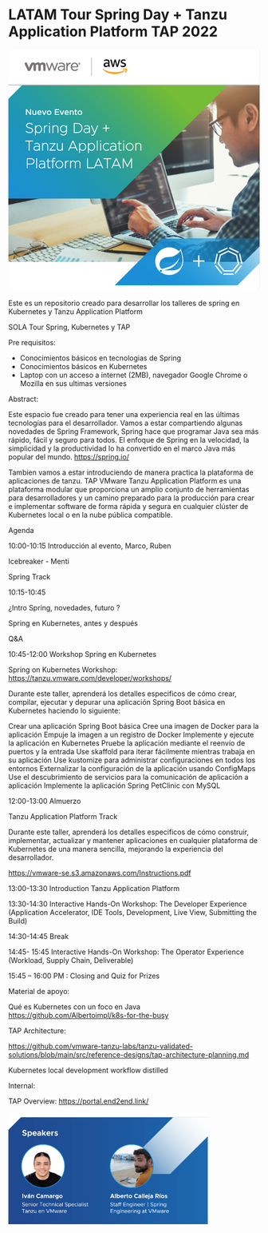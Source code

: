 # LATAM Tour Spring Day + Tanzu Application Platform TAP 2022
<p align="left">
  <img src="image.png" width="600" title="hover text">
</p>


Este es un repositorio creado para desarrollar los talleres de spring en Kubernetes y Tanzu Application Platform


SOLA Tour Spring, Kubernetes y TAP 

 

Pre requisitos: 

- Conocimientos básicos en tecnologias de Spring
- Conocimientos básicos en Kubernetes
- Laptop con un acceso a internet (2MB), navegador Google Chrome o Mozilla en sus ultimas versiones


Abstract: 

Este espacio fue creado para tener una experiencia real en las últimas tecnologías para el desarrollador. Vamos a estar compartiendo algunas novedades de Spring Framework, Spring hace que programar Java sea más rápido, fácil y seguro para todos. El enfoque de Spring en la velocidad, la simplicidad y la productividad lo ha convertido en el marco Java más popular del mundo. https://spring.io/

Tambien vamos a estar introduciendo de manera practica la plataforma de aplicaciones de tanzu. TAP VMware Tanzu Application Platform es una plataforma modular que proporciona un amplio conjunto de herramientas para desarrolladores y un camino preparado para la producción para crear e implementar software de forma rápida y segura en cualquier clúster de Kubernetes local o en la nube pública compatible.

 

Agenda 

10:00-10:15 Introducción al evento, Marco, Ruben 

Icebreaker - Menti

Spring Track 

10:15-10:45  

¿Intro Spring, novedades, futuro ?

Spring en Kubernetes, antes y después 

Q&A 

10:45-12:00 Workshop Spring en Kubernetes 

Spring on Kubernetes Workshop: https://tanzu.vmware.com/developer/workshops/ 

Durante este taller, aprenderá los detalles especificos de cómo crear, compilar, ejecutar y depurar una aplicación Spring Boot básica en Kubernetes haciendo lo siguiente:

Crear una aplicación Spring Boot básica
Cree una imagen de Docker para la aplicación
Empuje la imagen a un registro de Docker
Implemente y ejecute la aplicación en Kubernetes
Pruebe la aplicación mediante el reenvío de puertos y la entrada
Use skaffold para iterar fácilmente mientras trabaja en su aplicación
Use kustomize para administrar configuraciones en todos los entornos
Externalizar la configuración de la aplicación usando ConfigMaps
Use el descubrimiento de servicios para la comunicación de aplicación a aplicación
Implemente la aplicación Spring PetClinic con MySQL

12:00-13:00 Almuerzo 

Tanzu Application Platform Track 

Durante este taller, aprenderá los detalles especificos de cómo construir, implementar, actualizar y mantener aplicaciones en cualquier plataforma de Kubernetes de una manera sencilla, mejorando la experiencia del desarrollador.

https://vmware-se.s3.amazonaws.com/Instructions.pdf


13:00-13:30 Introduction  Tanzu Application Platform 

13:30-14:30 Interactive Hands-On Workshop: The Developer Experience (Application Accelerator, IDE Tools, Development, Live View, Submitting the Build) 

14:30-14:45 Break 

14:45- 15:45 Interactive Hands-On Workshop: The Operator Experience (Workload, Supply Chain, Deliverable) 

15:45 – 16:00 PM : Closing and Quiz for Prizes 

 

Material de apoyo: 

Qué es Kubernetes con un foco en Java https://github.com/Albertoimpl/k8s-for-the-busy 
 

TAP Architecture: 

https://github.com/vmware-tanzu-labs/tanzu-validated-solutions/blob/main/src/reference-designs/tap-architecture-planning.md 

 
Kubernetes local development workflow distilled 


Internal: 

TAP Overview: https://portal.end2end.link/ 

<p align="left">
  <img src="presenters.png" width="400" title="hover text">
</p>

 
